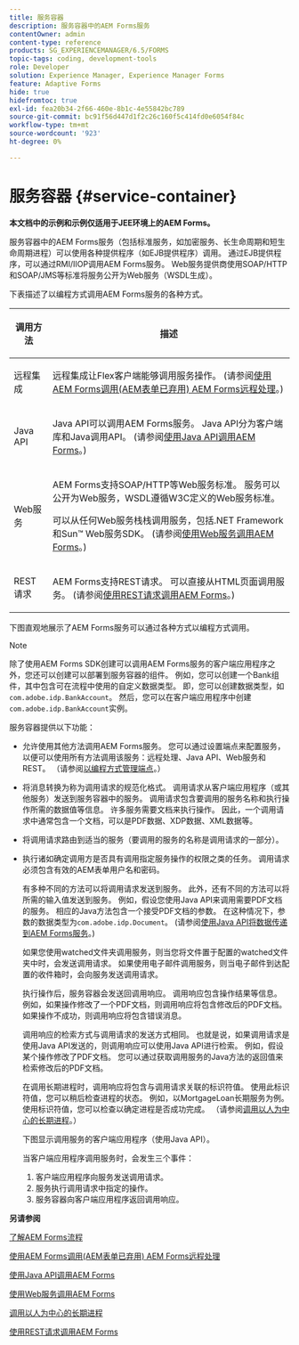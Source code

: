 ```yaml
---
title: 服务容器
description: 服务容器中的AEM Forms服务
contentOwner: admin
content-type: reference
products: SG_EXPERIENCEMANAGER/6.5/FORMS
topic-tags: coding, development-tools
role: Developer
solution: Experience Manager, Experience Manager Forms
feature: Adaptive Forms
hide: true
hidefromtoc: true
exl-id: fea20b34-2f66-460e-8b1c-4e55842bc789
source-git-commit: bc91f56d447d1f2c26c160f5c414fd0e6054f84c
workflow-type: tm+mt
source-wordcount: '923'
ht-degree: 0%

---
```


# 服务容器 {#service-container}

**本文档中的示例和示例仅适用于JEE环境上的AEM Forms。**

服务容器中的AEM Forms服务（包括标准服务，如加密服务、长生命周期和短生命周期进程）可以使用各种提供程序（如EJB提供程序）调用。 通过EJB提供程序，可以通过RMI/IIOP调用AEM Forms服务。 Web服务提供商使用SOAP/HTTP和SOAP/JMS等标准将服务公开为Web服务（WSDL生成）。

下表描述了以编程方式调用AEM Forms服务的各种方式。

<table>
 <thead>
  <tr>
   <th><p>调用方法</p></th>
   <th><p>描述</p></th>
  </tr>
 </thead>
 <tbody>
  <tr>
   <td><p>远程集成</p></td>
   <td><p>远程集成让Flex客户端能够调用服务操作。 (请参阅<a href="/help/forms/developing/invoking-aem-forms-using-remoting.md#invoking-aem-forms-using-remoting">使用AEM Forms调用(AEM表单已弃用) AEM Forms远程处理</a>。)</p></td>
  </tr>
  <tr>
   <td><p>Java API</p></td>
   <td><p>Java API可以调用AEM Forms服务。 Java API分为客户端库和Java调用API。 (请参阅<a href="/help/forms/developing/invoking-aem-forms-using-java.md#invoking-aem-forms-using-the-java-api">使用Java API调用AEM Forms</a>。)</p></td>
  </tr>
  <tr>
   <td><p>Web服务</p></td>
   <td><p>AEM Forms支持SOAP/HTTP等Web服务标准。 服务可以公开为Web服务，WSDL遵循W3C定义的Web服务标准。</p><p>可以从任何Web服务栈栈调用服务，包括.NET Framework和Sun™ Web服务SDK。 (请参阅<a href="/help/forms/developing/invoking-aem-forms-using-web.md#invoking-aem-forms-using-web-services">使用Web服务调用AEM Forms</a>。)</p></td>
  </tr>
  <tr>
   <td><p>REST请求</p></td>
   <td><p>AEM Forms支持REST请求。 可以直接从HTML页面调用服务。 (请参阅<a href="/help/forms/developing/invoking-aem-forms-using-rest.md#invoking-aem-forms-using-rest-requests">使用REST请求调用AEM Forms</a>。)</p></td>
  </tr>
 </tbody>
</table>

下图直观地展示了AEM Forms服务可以通过各种方式以编程方式调用。

>[!NOTE]
>
>除了使用AEM Forms SDK创建可以调用AEM Forms服务的客户端应用程序之外，您还可以创建可以部署到服务容器的组件。 例如，您可以创建一个Bank组件，其中包含可在流程中使用的自定义数据类型。 即，您可以创建数据类型，如`com.adobe.idp.BankAccount`。 然后，您可以在客户端应用程序中创建`com.adobe.idp.BankAccount`实例。

服务容器提供以下功能：

* 允许使用其他方法调用AEM Forms服务。 您可以通过设置端点来配置服务，以便可以使用所有方法调用该服务：远程处理、Java API、Web服务和REST。 （请参阅[以编程方式管理端点](/help/forms/developing/programmatically-endpoints.md#programmatically-managing-endpoints)。）
* 将消息转换为称为调用请求的规范化格式。 调用请求从客户端应用程序（或其他服务）发送到服务容器中的服务。 调用请求包含要调用的服务名称和执行操作所需的数据值等信息。 许多服务需要文档来执行操作。 因此，一个调用请求中通常包含一个文档，可以是PDF数据、XDP数据、XML数据等。
* 将调用请求路由到适当的服务（要调用的服务的名称是调用请求的一部分）。
* 执行诸如确定调用方是否具有调用指定服务操作的权限之类的任务。 调用请求必须包含有效的AEM表单用户名和密码。

  有多种不同的方法可以将调用请求发送到服务。 此外，还有不同的方法可以将所需的输入值发送到服务。 例如，假设您使用Java API来调用需要PDF文档的服务。 相应的Java方法包含一个接受PDF文档的参数。 在这种情况下，参数的数据类型为`com.adobe.idp.Document`。 (请参阅[使用Java API将数据传递到AEM Forms服务](/help/forms/developing/invoking-aem-forms-using-java.md#passing-data-to-aem-forms-services-using-the-java-api)。)

  如果您使用watched文件夹调用服务，则当您将文件置于配置的watched文件夹中时，会发送调用请求。 如果使用电子邮件调用服务，则当电子邮件到达配置的收件箱时，会向服务发送调用请求。

  执行操作后，服务容器会发送回调用响应。 调用响应包含操作结果等信息。 例如，如果操作修改了一个PDF文档，则调用响应将包含修改后的PDF文档。 如果操作不成功，则调用响应将包含错误消息。

  调用响应的检索方式与调用请求的发送方式相同。 也就是说，如果调用请求是使用Java API发送的，则调用响应可以使用Java API进行检索。 例如，假设某个操作修改了PDF文档。 您可以通过获取调用服务的Java方法的返回值来检索修改后的PDF文档。

  在调用长期进程时，调用响应将包含与调用请求关联的标识符值。 使用此标识符值，您可以稍后检查进程的状态。 例如，以MortgageLoan长期服务为例。 使用标识符值，您可以检查以确定进程是否成功完成。 （请参阅[调用以人为中心的长期进程](/help/forms/developing/invoking-human-centric-long-lived.md#invoking-human-centric-long-lived-processes)。）

  下图显示调用服务的客户端应用程序（使用Java API）。

  当客户端应用程序调用服务时，会发生三个事件：

   1. 客户端应用程序向服务发送调用请求。
   1. 服务执行调用请求中指定的操作。
   1. 服务容器向客户端应用程序返回调用响应。

**另请参阅**

[了解AEM Forms流程](/help/forms/developing/aem-forms-processes.md#understanding-aem-forms-processes)

[使用AEM Forms调用(AEM表单已弃用) AEM Forms远程处理](/help/forms/developing/invoking-aem-forms-using-remoting.md#invoking-aem-forms-using-remoting)

[使用Java API调用AEM Forms](/help/forms/developing/invoking-aem-forms-using-java.md#invoking-aem-forms-using-the-java-api)

[使用Web服务调用AEM Forms](/help/forms/developing/invoking-aem-forms-using-web.md#invoking-aem-forms-using-web-services)

[调用以人为中心的长期进程](/help/forms/developing/invoking-human-centric-long-lived.md#invoking-human-centric-long-lived-processes)

[使用REST请求调用AEM Forms](/help/forms/developing/invoking-aem-forms-using-rest.md#invoking-aem-forms-using-rest-requests)
